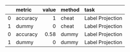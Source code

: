 |    | metric   |   value | method   | task             |
|---:|:---------|--------:|:---------|:-----------------|
|  0 | accuracy |    1    | cheat    | Label Projection |
|  1 | dummy    |    0    | cheat    | Label Projection |
|  0 | accuracy |    0.58 | dummy    | Label Projection |
|  1 | dummy    |    0    | dummy    | Label Projection |